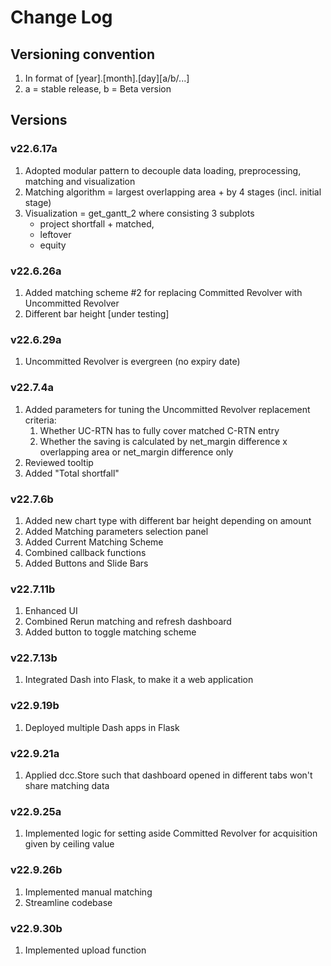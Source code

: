 # Change Log

## Versioning convention
1. In format of [year].[month].[day][a/b/...]
2. a = stable release, b = Beta version

## Versions
### v22.6.17a
1. Adopted modular pattern to decouple data loading, preprocessing, matching and visualization
2. Matching algorithm = largest overlapping area + by 4 stages (incl. initial stage)
3. Visualization = get_gantt_2 where consisting 3 subplots
    - project shortfall + matched,
    - leftover
    - equity

### v22.6.26a
1. Added matching scheme #2 for replacing Committed Revolver with Uncommitted Revolver
2. Different bar height [under testing]

### v22.6.29a
1. Uncommitted Revolver is evergreen (no expiry date)

### v22.7.4a
1. Added parameters for tuning the Uncommitted Revolver replacement criteria: 
    1. Whether UC-RTN has to fully cover matched C-RTN entry
    2. Whether the saving is calculated by net_margin difference x overlapping area or 
    net_margin difference only
2. Reviewed tooltip
3. Added "Total shortfall"

### v22.7.6b
1. Added new chart type with different bar height depending on amount
2. Added Matching parameters selection panel
3. Added Current Matching Scheme
4. Combined callback functions
5. Added Buttons and Slide Bars

### v22.7.11b
1. Enhanced UI
2. Combined Rerun matching and refresh dashboard
3. Added button to toggle matching scheme

### v22.7.13b
1. Integrated Dash into Flask, to make it a web application

### v22.9.19b
1. Deployed multiple Dash apps in Flask

### v22.9.21a
1. Applied dcc.Store such that dashboard opened in different tabs won't share matching data

### v22.9.25a
1. Implemented logic for setting aside Committed Revolver for acquisition given by ceiling value

### v22.9.26b
1. Implemented manual matching
2. Streamline codebase

### v22.9.30b
1. Implemented upload function
